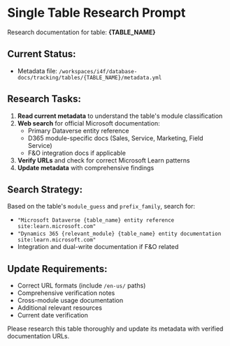 # Single Table Research Prompt

Research documentation for table: **{TABLE_NAME}**

## Current Status:
- Metadata file: `/workspaces/i4f/database-docs/tracking/tables/{TABLE_NAME}/metadata.yml`

## Research Tasks:
1. **Read current metadata** to understand the table's module classification
2. **Web search** for official Microsoft documentation:
   - Primary Dataverse entity reference
   - D365 module-specific docs (Sales, Service, Marketing, Field Service)
   - F&O integration docs if applicable
3. **Verify URLs** and check for correct Microsoft Learn patterns
4. **Update metadata** with comprehensive findings

## Search Strategy:
Based on the table's `module_guess` and `prefix_family`, search for:
- `"Microsoft Dataverse {table_name} entity reference site:learn.microsoft.com"`
- `"Dynamics 365 {relevant_module} {table_name} entity documentation site:learn.microsoft.com"`
- Integration and dual-write documentation if F&O related

## Update Requirements:
- Correct URL formats (include `/en-us/` paths)
- Comprehensive verification notes
- Cross-module usage documentation
- Additional relevant resources
- Current date verification

Please research this table thoroughly and update its metadata with verified documentation URLs.